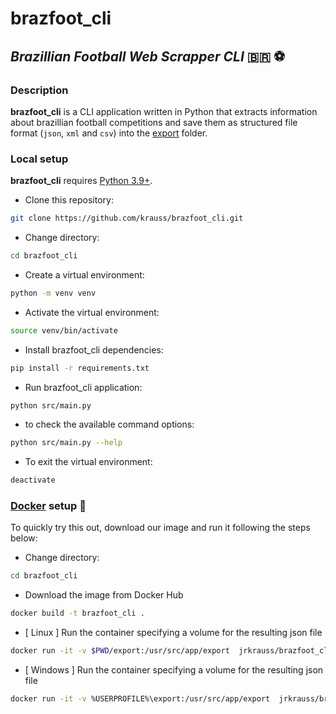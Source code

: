 # brazfoot_cli

## _Brazillian Football Web Scrapper CLI_ :brazil: :soccer:

### Description

**brazfoot_cli** is a CLI application written in Python that extracts information about brazillian football competitions and save them as structured file format (`json`, `xml` and `csv`) into the [export](export/) folder.

### Local setup

**brazfoot_cli** requires [Python 3.9+](https://www.python.org/downloads/).

* Clone this repository:
```sh
git clone https://github.com/krauss/brazfoot_cli.git
```
* Change directory:
```sh
cd brazfoot_cli
```
* Create a virtual environment:
```sh
python -m venv venv
```
* Activate the virtual environment:
```sh
source venv/bin/activate
```
* Install brazfoot_cli dependencies:
```sh
pip install -r requirements.txt
```
* Run brazfoot_cli application:
```sh
python src/main.py
```
* to check the available command options:
```sh
python src/main.py --help
```
* To exit the virtual environment:
```sh
deactivate
```

### [Docker](https://hub.docker.com/r/jrkrauss/brazfoot_cli) setup :whale:

To quickly try this out, download our image and run it following the steps below:

* Change directory:
```sh
cd brazfoot_cli
```
* Download the image from Docker Hub
```sh
docker build -t brazfoot_cli .
```
* [ Linux ] Run the container specifying a volume for the resulting json file 
```sh
docker run -it -v $PWD/export:/usr/src/app/export  jrkrauss/brazfoot_cli:latest
```
* [ Windows ] Run the container specifying a volume for the resulting json file
```sh
docker run -it -v %USERPROFILE%\export:/usr/src/app/export  jrkrauss/brazfoot_cli:latest 

```